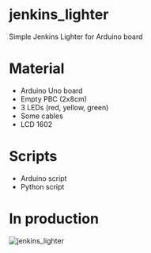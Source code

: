 # jenkins_lighter
Simple Jenkins Lighter for Arduino board

# Material

* Arduino Uno board
* Empty PBC (2x8cm)
* 3 LEDs (red, yellow, green)
* Some cables
* LCD 1602

# Scripts

* Arduino script
* Python script

# In production
![jenkins_lighter](http://s27.postimg.org/azldly3oj/2015_11_14.jpg)  
